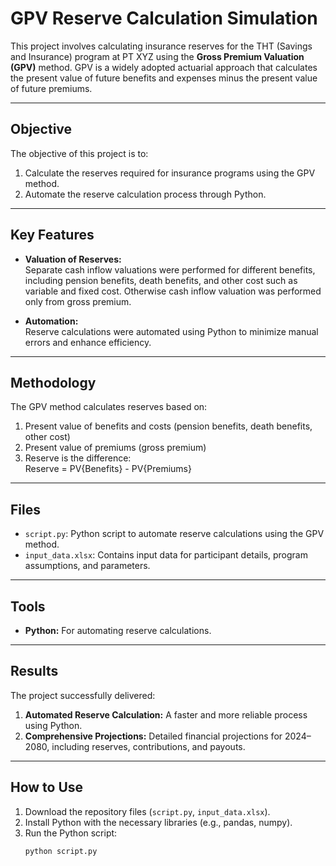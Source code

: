 # GPV Reserve Calculation Simulation  

This project involves calculating insurance reserves for the THT (Savings and Insurance) program at PT XYZ using the **Gross Premium Valuation (GPV)** method. GPV is a widely adopted actuarial approach that calculates the present value of future benefits and expenses minus the present value of future premiums.

---

## **Objective**
The objective of this project is to:  
1. Calculate the reserves required for insurance programs using the GPV method.  
2. Automate the reserve calculation process through Python.
---

## **Key Features**
- **Valuation of Reserves:**  
  Separate cash inflow valuations were performed for different benefits, including pension benefits, death benefits, and other cost such as variable and fixed cost. Otherwise cash inflow valuation was performed only from gross premium.
  
- **Automation:**  
  Reserve calculations were automated using Python to minimize manual errors and enhance efficiency.  

---

## **Methodology**
The GPV method calculates reserves based on:  
1. Present value of benefits and costs (pension benefits, death benefits, other cost)
2. Present value of premiums (gross premium)
3. Reserve is the difference:  
   Reserve = PV{Benefits} - PV{Premiums}

---

## **Files**
- `script.py`: Python script to automate reserve calculations using the GPV method.  
- `input_data.xlsx`: Contains input data for participant details, program assumptions, and parameters.  

---

## **Tools**
- **Python:** For automating reserve calculations.  

---

## **Results**
The project successfully delivered:  
1. **Automated Reserve Calculation:** A faster and more reliable process using Python.  
2. **Comprehensive Projections:** Detailed financial projections for 2024–2080, including reserves, contributions, and payouts.

---

## **How to Use**
1. Download the repository files (`script.py`, `input_data.xlsx`).  
2. Install Python with the necessary libraries (e.g., pandas, numpy).  
3. Run the Python script:  
   ```bash
   python script.py
